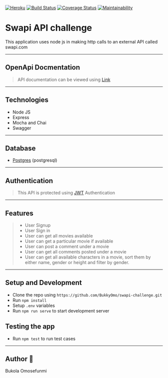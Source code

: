 [![Heroku](https://img.shields.io/badge/Heroku-🚀-green)](https://swapi-lite.herokuapp.com/)
[![Build Status](https://travis-ci.org/BukkyOmo/swapi-challenge.svg?branch=develop)](https://travis-ci.org/BukkyOmo/swapi-challenge)
[![Coverage Status](https://coveralls.io/repos/github/BukkyOmo/swapi-challenge/badge.svg?branch=develop)](https://coveralls.io/github/BukkyOmo/swapi-challenge?branch=develop)
[![Maintainability](https://api.codeclimate.com/v1/badges/7c17e2d704e58d072253/maintainability)](https://codeclimate.com/github/BukkyOmo/swapi-challenge/maintainability)

# Swapi API challenge

This application uses node js in making http calls to an external API called swapi.com

---

## OpenApi Docmentation

> API documentation can be viewed using [Link]()

---

## Technologies

- Node JS
- Express
- Mocha and Chai
- Swagger

---

## Database

- [Postgres](https://www.postgresql.org/) (postgresql)

---

## Authentication

> This API is protected using [JWT](http://jwt.io) Authentication

---

## Features

> - User Signup
> - User Sign in
> - User can get all movies available
> - User can get a particular movie if available
> - User can post a comment under a movie
> - User can get all comments posted under a movie
> - User can get all available characters in a movie, sort them by either name, gender or height and filter by gender.

---

## Setup and Development

- Clone the repo using `https://github.com/BukkyOmo/swapi-challenge.git`
- Run `npm install`
- Setup `.env` variables
- Run `npm run serve` to start development server

## Testing the app

- Run `npm test` to run test cases

---

## Author 🚀

Bukola Omosefunmi
